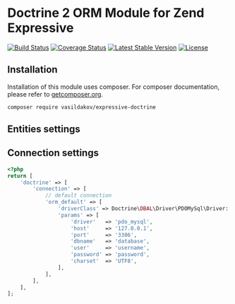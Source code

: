 # Doctrine 2 ORM Module for Zend Expressive

[![Build Status](https://travis-ci.org/vasildakov/expressive-doctrine-orm.svg?branch=master)](https://travis-ci.org/vasildakov/expressive-doctrine-orm)
[![Coverage Status](https://coveralls.io/repos/github/vasildakov/expressive-doctrine-orm/badge.svg?branch=master)](https://coveralls.io/github/vasildakov/expressive-doctrine-orm?branch=master)
[![Latest Stable Version](https://poser.pugx.org/vasildakov/expressive-doctrine-orm/v/stable)](https://packagist.org/packages/vasildakov/expressive-doctrine-orm)
[![License](https://poser.pugx.org/vasildakov/expressive-doctrine-orm/license)](https://packagist.org/packages/vasildakov/expressive-doctrine)


## Installation

Installation of this module uses composer. For composer documentation, please refer to
[getcomposer.org](http://getcomposer.org/).

```sh
composer require vasildakov/expressive-doctrine
```

## Entities settings

## Connection settings
```php
<?php
return [
    'doctrine' => [
        'connection' => [
            // default connection
            'orm_default' => [
                'driverClass' => Doctrine\DBAL\Driver\PDOMySql\Driver::class,
                'params' => [
                    'driver'   => 'pdo_mysql',
                    'host'     => '127.0.0.1',
                    'port'     => '3306',
                    'dbname'   => 'database',
                    'user'     => 'username',
                    'password' => 'password',
                    'charset'  => 'UTF8',
                ],
            ],
        ],
    ],
];
```